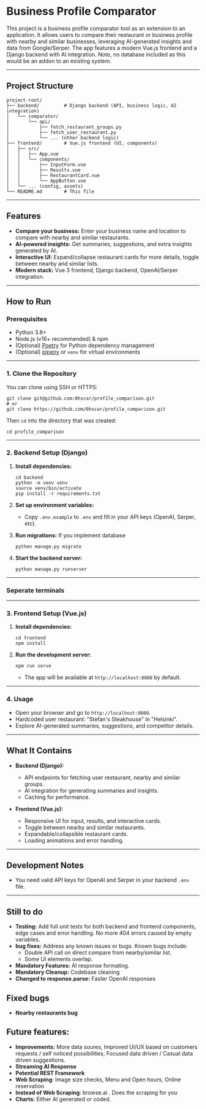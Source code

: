# Business Profile Comparator

This project is a business profile comparator tool as an extension to an application. It allows users to compare their restaurant or business profile with nearby and similar businesses, leveraging AI-generated insights and data from Google/Serper. The app features a modern Vue.js frontend and a Django backend with AI integration. Note, no database included as this would be an addon to an existing system.

---

## Project Structure

```
project-root/
├── backend/         # Django backend (API, business logic, AI integration)
│   └── comparator/
│       └── api/
│           ├── fetch_restaurant_groups.py
│           ├── fetch_user_restaurant.py
│           └── ... (other backend logic)
├── frontend/        # Vue.js frontend (UI, components)
│   ├── src/
│   │   ├── App.vue
│   │   └── components/
│   │       ├── InputForm.vue
│   │       ├── Results.vue
│   │       ├── RestaurantCard.vue
│   │       └── AppButton.vue
│   └── ... (config, assets)
└── README.md        # This file
```

---

## Features

- **Compare your business:** Enter your business name and location to compare with nearby and similar restaurants.
- **AI-powered insights:** Get summaries, suggestions, and extra insights generated by AI.
- **Interactive UI:** Expand/collapse restaurant cards for more details, toggle between nearby and similar lists.
- **Modern stack:** Vue 3 frontend, Django backend, OpenAI/Serper integration.

---

## How to Run

### Prerequisites

- Python 3.8+
- Node.js (v16+ recommended) & npm
- (Optional) [Poetry](https://python-poetry.org/) for Python dependency management
- (Optional) [pipenv](https://pipenv.pypa.io/) or `venv` for virtual environments

---

### 1. Clone the Repository

You can clone using SSH or HTTPS:

```
git clone git@github.com:0hscar/profile_comparison.git
# or
git clone https://github.com/0hscar/profile_comparison.git
```

Then `cd` into the directory that was created:

```
cd profile_comparison
```

---

### 2. Backend Setup (Django)

1. **Install dependencies:**
   ```
   cd backend
   python -m venv venv
   source venv/bin/activate
   pip install -r requirements.txt
   ```

2. **Set up environment variables:**
   - Copy `.env.example` to `.env` and fill in your API keys (OpenAI, Serper, etc).

3. **Run migrations:** If you implement database
   ```
   python manage.py migrate
   ```

4. **Start the backend server:**
   ```
   python manage.py runserver
   ```

---
### Seperate terminals
---

### 3. Frontend Setup (Vue.js)

1. **Install dependencies:**
   ```
   cd frontend
   npm install
   ```

2. **Run the development server:**
   ```
   npm run serve
   ```
   - The app will be available at `http://localhost:8080` by default.

---

### 4. Usage

- Open your browser and go to `http://localhost:8080`.
- Hardcoded user restaurant: "Stefan's Steakhouse" in "Helsinki".
- Explore AI-generated summaries, suggestions, and competitor details.

---

## What It Contains

- **Backend (Django):**
  - API endpoints for fetching user restaurant, nearby and similar groups.
  - AI integration for generating summaries and insights.
  - Caching for performance.

- **Frontend (Vue.js):**
  - Responsive UI for input, results, and interactive cards.
  - Toggle between nearby and similar restaurants.
  - Expandable/collapsible restaurant cards.
  - Loading animations and error handling.

---

## Development Notes

- You need valid API keys for OpenAI and Serper in your backend `.env` file.

---

## Still to do

- **Testing:** Add full unit tests for both backend and frontend components, edge cases and error handling. No more 404 errors caused by empty variables.
- **bug fixes:** Address any known issues or bugs. Known bugs include:
  - Double API call on direct compare from nearby/similar list.
  - Some UI elements overlap.
- **Mandatory Features:** AI response formating.
- **Mandatory Cleanup:** Codebase cleaning
- **Changed to response.parse:** Faster OpenAI responses 

## Fixed bugs

- **Nearby restaurants bug**


## Future features:

- **Improvements:** More data soures, Improved UI/UX based on customers requests / self noticed possibilities, Focused data driven / Casual data driven suggestions.  
- **Streaming AI Response**
- **Potential REST Framework**
- **Web Scraping**: Image size checks, Menu and Open hours, Online reservation
- **Instead of Web Scraping**: browse.ai . Does the scraping for you
- **Charts:** Either AI generated or coded.

